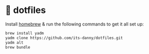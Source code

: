 # 🫦 dotfiles

Install [homebrew](https://brew.sh/)
& run the following commands to get it all set up:

```bash
brew install yadm
yadm clone https://github.com/its-danny/dotfiles.git
yadm alt
brew bundle
```
